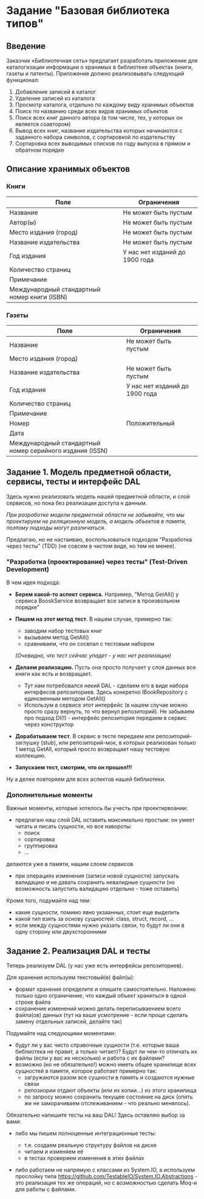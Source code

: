 # Задание "Базовая библиотека типов"

## Введение
Заказчик «Библиотечная сеть» предлагает разработать приложение для каталогизации информации о хранимых в библиотеке объектах (книги, газеты и патенты). Приложение должно реализовывать следующий функционал:
1.	Добавление записей в каталог
2.	Удаление записей из каталога
3.	Просмотр каталога, отдельно по каждому виду хранимых объектов
4.	Поиск по названию среди всех видов хранимых объектов
5.	Поиск всех книг данного автора (в том числе, тех, у которых он является соавтором)
6.	Вывод всех книг, название издательства которых начинаются с заданного набора символов, с сортировкой по издательству
7.	Сортировка всех выводимых списков по году выпуска в прямом и обратном порядке


## Описание хранимых объектов
### Книги
|Поле|Ограничения|
|--|--|
|Название|Не может быть пустым|
|Автор(ы)|Не может быть пустым| 
|Место издания (город)|Не может быть пустым|
|Название издательства|Не может быть пустым|
|Год издания|У нас нет изданий до 1900 года|
|Количество страниц||
|Примечание||
|Международный стандартный номер книги (ISBN)||

### Газеты
|Поле|Ограничения|
|--|--|
|Название|Не может быть пустым|
|Место издания (город)||
|Название издательства|Не может быть пустым|
|Год издания|У нас нет изданий до 1900 года|
|Количество страниц||
|Примечание||
|Номер|Положительный|
|Дата||
|Международный стандартный номер серийного издания (ISSN)||

## Задание 1. Модель предметной области, сервисы, тесты и интерфейс DAL
Здесь нужно реализовать модель нашей предметной области, и слой сервисов, но пока без реализации доступа к данным.

*При разработке модели предметной области не забывайте, что мы проектируем не реляционную модель, а модель объектов в памяти, поэтому подходы могут различаться.*

Предлагаю, но не настаиваю, воспользоваться подходом "Разработка через тесты" (TDD) (не совсем в чистом виде, но тем не менее).

 ### "Разработка (проектирование) через тесты" (Test-Driven Development)

В чем идея подхода:
- **Берем какой-то аспект сервиса.** Например, "Метод GetAll() у сервиса BooskService возвращает все записи в произвольном порядке"
- **Пишем на этот метод тест**. В нашем случае, примерно так:
    - заводим набор тестовых книг
    - вызываем метод GetAll()
    - сравниваем, что он сосвпал с тестовым набором

    *(Очевидно, что тест сейчас упадет - у нас нет реализации)* 
- **Делаем реализацию.** Пусть она просто получает у слоя данных все книги как есть и возвращает.
    - Тут нам потребовался некий DAL - сделаем его в виде набора интерфесов репозиториев. Здесь конкретно IBookRepository с единсвенным методом GetAll()
    - Использум в сервисе этот интерфейс (в нашем случае можно просто сразу вернуть, то что вернул репозиторий). Не забываем про подход DI(!) - интерфейс репозитория передаем в сервис через конструктор
- **Дорабатываем тест**. В сервис в тесте передаем или репозиторий-заглушку (stub), или репозиторий-мок, в которых реализован только 1 метод GetAll, который просто возвращает нашу тестовую коллекцию.
- **Запускаем тест, смотрим, что он прошел!!!**

Ну а делее повторяем для всех аспектов нашей библиотеки.

### Дополнительные моменты

Важные моменты, которые хотелось бы учесть при проектирвоании:
- предлагаю наш слой DAL оставить максимально простым: он умеет читать и писать сущности, но все навороты:
    - поиск
    - сортировка
    - группировка
    - ...

делаются уже в памяти, нашим слоем сервисов

- при операциях изменения (записи новой сущности) запускать валидацию и не давать сохранить невалидные сущности (но возможность запустить валидацию отдельно - тоже оставить)


Кроме того, подумайте над тем:
- какие сущности, помимо явно укзаанных, стоит еще выделить
- какой тип взять за основу сущностей: class, struct, record, ...
- если между сущностями нужно указать связи, то будут ли они в одну сторону или двухсторонними



## Задание 2. Реализация DAL и тесты
Теперь реализуем DAL (у нас уже есть интерфейсы репозиториев).

Для хранения используем текстовый(е) файл(ы):
- формат хранения определите и опишите самостоятельно. Наложено только одно ограничение, что каждый объект храниться в одной строке файла
- сохранение изменений можно делать переписываением всего файла(ов) данных (тут на ваше усмотрение - если проще сделать замену отдельных записей, делайте так)

Подумайте над следующими моментами:
- будут ли у вас чисто справочные сущности (т.е. которые ваша библиотека не правит, а только читает)? Будут ли чем-то отличать их файлы (если у вас их несколько) и работа с их файлами?
- возможно (но не обязательно!) можно иметь общее хранилище всех сущностей в памяти, которое работает примерно так: 
    - загружаются разом все сущности в память и создаются нужные связи
    - репозиории отдают объекты (или их копии...) из этого хранилища
    - по запросу можно сохранить текущее состояние на диск (опять же не заморачиваем отслеживанием - что реально менялось).

Обязательно напишите тесты на ваш DAL! Здесь оставляю выбор за вами:
- либо мы пишем полноценные интеграционные тесты:
    - т.е. создаем реальную структуру файлов на диске
    - читаем и изменяем её
    - в тестах проверяем изменения в этих файлах

- либо работаем не напрямую с классами из System.IO, а используем прослойку типа https://github.com/TestableIO/System.IO.Abstractions - это реализация тех же операций, но с возможностью сделать Moq-и для работы с файлами.
